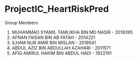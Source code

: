 # ProjectIC_HeartRiskPred

Group Members
1. MUHAMMAD SYAMIL TAMLIKHA BIN MD NASIR - 2018395
2. AFNAN FAISAN BIN AB FATAH - 2014221
3. ILHAM NUR AMIR BIN MISLAN - 2019541
4. ABDUL AZIZ BIN ABDULLAH AZAHARI - 2011571
5. AFIQ AMIRUL HAKIM BIN ABDUL HADI - 1922191
